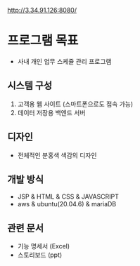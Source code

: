 http://3.34.91.126:8080/

# 프로그램 목표

- 사내 개인 업무 스케쥴 관리 프로그램

## 시스템 구성
1. 고객용 웹 사이트 (스마트폰으로도 접속 가능)
2. 데이터 저장용 백엔드 서버

## 디자인
- 전체적인 분홍색 색감의 디자인

## 개발 방식
- JSP & HTML & CSS & JAVASCRIPT
- aws & ubuntu(20.04.6) & mariaDB

## 관련 문서
- 기능 명세서 (Excel)
- 스토리보드 (ppt)
